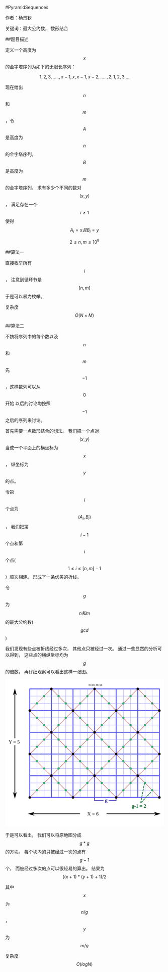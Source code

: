 #PyramidSequences

作者：杨景钦

关键词：最大公约数， 数形结合

##题目描述

定义一个高度为$$x$$的金字塔序列为如下的无限长序列：

$$1,2,3,.....,x-1,x,x-1,x-2,.....,2,1,2,3....$$

现在给出$$n$$和$$m$$，令$$A$$是高度为$$n$$的金字塔序列， $$B$$是高度为$$m$$的金字塔序列， 求有多少个不同的数对$$(x, y)$$， 满足存在一个$$i \ge 1$$ 使得$$A_i = x 且 B_i = y$$

$$2 \leq n, m \leq 10^9$$

##算法一

直接枚举所有$$i$$， 注意到循环节是$$[n,m]$$ 于是可以暴力枚举。

复杂度$$O(N \times M)$$

##算法二

不妨将序列中的每个数以及$$n$$和$$m$$先$$-1$$，这样数列可以从$$0$$开始 以后的讨论均按照$$-1$$之后的序列来讨论。

首先需要一点数形结合的想法。 我们把一个点对$$(x, y)$$当成一个平面上的横坐标为$$x$$， 纵坐标为$$y$$的点。

令第$$i$$个点为$$(A_i, B_i)$$， 我们把第$$i-1$$个点和第$$i$$个点($$1 \leq i \leq [n,m] - 1$$）顺次相连。 形成了一条优美的折线。

令$$g$$为$$n和m$$的最大公约数($$gcd$$)

我们发现有些点被折线经过多次， 其他点只被经过一次。 通过一些显然的分析可以得到， 这些点的横纵坐标均为$$g$$的倍数， 再仔细观察可以看出这样一张图。

![阿西吧这个图呢](591d15006.svg)

于是可以看出， 我们可以将原地图分成$$g*g$$的方块。 每个块内的只被经过一次的点有$$g-1$$个， 而被经过多次的点可以很轻易的算出。 结果为$$( (x+1) * (y+1) + 1) / 2$$  

其中$$x$$为$$n / g$$， $$y$$为$$m / g$$

复杂度$$O(logN)$$